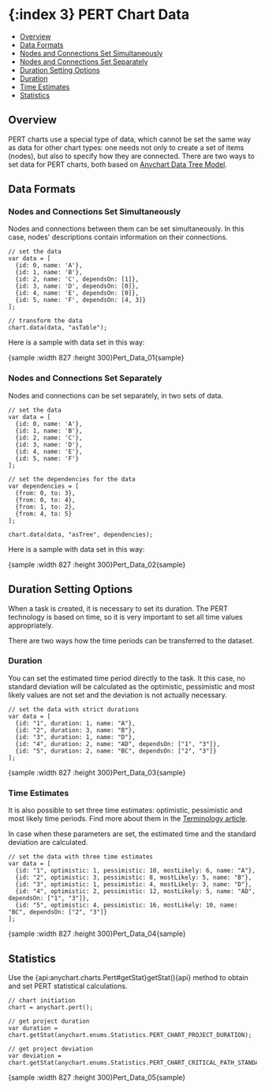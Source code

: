 {:index 3}
PERT Chart Data
===========

* [Overview](#overview)
* [Data Formats](#data_formats)
 * [Nodes and Connections Set Simultaneously](#nodes_and_connections_set_simultaneously)
 * [Nodes and Connections Set Separately](#nodes_and_connections_set_separately)
* [Duration Setting Options](#duration_setting_options)
 * [Duration](#duration)
 * [Time Estimates](#time_estimates)
* [Statistics](#statistics)

## Overview

PERT charts use a special type of data, which cannot be set the same way as data for other chart types: one needs not only to create a set of items (nodes), but also to specify how they are connected. There are two ways to set data for PERT charts, both based on [Anychart Data Tree Model](../Working_with_Data/Using_Data_Tree_Model).

## Data Formats

### Nodes and Connections Set Simultaneously

Nodes and connections between them can be set simultaneously. In this case, nodes' descriptions contain information on their connections.

```
// set the data
var data = [
  {id: 0, name: 'A'},
  {id: 1, name: 'B'},
  {id: 2, name: 'C', dependsOn: [1]},
  {id: 3, name: 'D', dependsOn: [0]},
  {id: 4, name: 'E', dependsOn: [0]},
  {id: 5, name: 'F', dependsOn: [4, 3]}
];

// transform the data
chart.data(data, "asTable");
```

Here is a sample with data set in this way:

{sample :width 827 :height 300}Pert\_Data\_01{sample}

### Nodes and Connections Set Separately

Nodes and connections can be set separately, in two sets of data.

```
// set the data
var data = [
  {id: 0, name: 'A'},
  {id: 1, name: 'B'},
  {id: 2, name: 'C'},
  {id: 3, name: 'D'},
  {id: 4, name: 'E'},
  {id: 5, name: 'F'}
];

// set the dependencies for the data
var dependencies = [
  {from: 0, to: 3},
  {from: 0, to: 4},
  {from: 1, to: 2},
  {from: 4, to: 5}
];

chart.data(data, "asTree", dependencies);
```

Here is a sample with data set in this way:

{sample :width 827 :height 300}Pert\_Data\_02{sample}


## Duration Setting Options

When a task is created, it is necessary to set its duration. The PERT technology is based on time, so it is very important to set all time values appropriately.

There are two ways how the time periods can be transferred to the dataset. 

### Duration

You can set the estimated time period directly to the task. It this case, no standard deviation will be calculated as the optimistic, pessimistic and most likely values are not set and the deviation is not actually necessary.

```
// set the data with strict durations
var data = [
  {id: "1", duration: 1, name: "A"},
  {id: "2", duration: 3, name: "B"},
  {id: "3", duration: 1, name: "D"},
  {id: "4", duration: 2, name: "AD", dependsOn: ["1", "3"]},
  {id: "5", duration: 2, name: "BC", dependsOn: ["2", "3"]}
];
```

{sample :width 827 :height 300}Pert\_Data\_03{sample}


### Time Estimates

It is also possible to set three time estimates: optimistic, pessimistic and most likely time periods. Find more about them in the [Terminology article](Terminology). 

In case when these parameters are set, the estimated time and the standard deviation are calculated.

```
// set the data with three time estimates
var data = [
  {id: "1", optimistic: 1, pessimistic: 10, mostLikely: 6, name: "A"},
  {id: "2", optimistic: 3, pessimistic: 8, mostLikely: 5, name: "B"},
  {id: "3", optimistic: 1, pessimistic: 4, mostLikely: 3, name: "D"},
  {id: "4", optimistic: 2, pessimistic: 12, mostLikely: 5, name: "AD", dependsOn: ["1", "3"]},
  {id: "5", optimistic: 4, pessimistic: 16, mostLikely: 10, name: "BC", dependsOn: ["2", "3"]}
];
```

{sample :width 827 :height 300}Pert\_Data\_04{sample}


## Statistics

Use the {api:anychart.charts.Pert#getStat}getStat(){api} method to obtain and set PERT statistical calculations.

```
// chart initiation
chart = anychart.pert();

// get project duration
var duration = chart.getStat(anychart.enums.Statistics.PERT_CHART_PROJECT_DURATION);

// get project deviation
var deviation = chart.getStat(anychart.enums.Statistics.PERT_CHART_CRITICAL_PATH_STANDARD_DEVIATION);
```

{sample :width 827 :height 300}Pert\_Data\_05{sample}